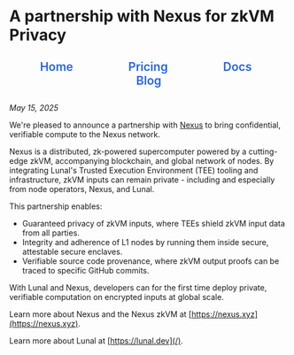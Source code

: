 # A partnership with Nexus for zkVM Privacy

<div align="center" style="margin: 2em 0;">
  <nav style="font-size: 1.5em; font-weight: 600;">
    <a href="/README.md" style="text-decoration: none; margin: 0 2em; color: #2563eb; transition: color 0.3s ease;">Home</a>&nbsp;&nbsp;
    <a href="/pricing.md" style="text-decoration: none; margin: 0 2em; color: #2563eb; transition: color 0.3s ease;">Pricing</a>&nbsp;&nbsp;
    <a href="/docs/README.md" style="text-decoration: none; margin: 0 2em; color: #2563eb; transition: color 0.3s ease;">Docs</a>&nbsp;&nbsp;
    <a href="/blog/README.md" style="text-decoration: none; margin: 0 2em; color: #2563eb; transition: color 0.3s ease;">Blog</a>
  </nav>
</div>

*May 15, 2025*

We're pleased to announce a partnership with [Nexus](https://nexus.xyz/) to bring confidential, verifiable compute to the Nexus network.

Nexus is a distributed, zk-powered supercomputer powered by a cutting-edge zkVM, accompanying blockchain, and global network of nodes. By integrating Lunal's Trusted Execution Environment (TEE) tooling and infrastructure, zkVM inputs can remain private - including and especially from node operators, Nexus, and Lunal.

This partnership enables:

- Guaranteed privacy of zkVM inputs, where TEEs shield zkVM input data from all parties.
- Integrity and adherence of L1 nodes by running them inside secure, attestable secure enclaves.
- Verifiable source code provenance, where zkVM output proofs can be traced to specific GitHub commits.

With Lunal and Nexus, developers can for the first time deploy private, verifiable computation on encrypted inputs at global scale.

Learn more about Nexus and the Nexus zkVM at [https://nexus.xyz](https://nexus.xyz).

Learn more about Lunal at [https://lunal.dev](/).